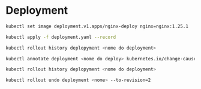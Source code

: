 # Deployment

```bash
kubectl set image deployment.v1.apps/nginx-deploy nginx=nginx:1.25.1
```

```bash
kubectl apply -f deployment.yaml --record
```

```bash
kubectl rollout history deplopyment <nome do deployment>
```

```bash
kubectl annotate deployment <nome do deploy> kubernetes.io/change-cause="Deinindo a images como latest"
```

```bash
kubectl rollout history deplopyment <nome do deployment>
```

```bash
kubectl rollout undo deployment <nome> --to-revision=2
```
